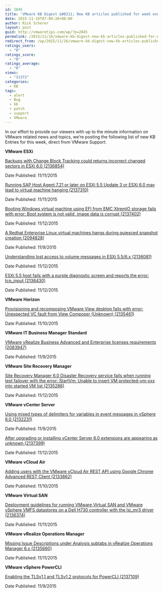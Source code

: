 ```yaml
---
id: 2845
title: 'VMware KB Digest &#8211; New KB articles published for week ending 11/14/15'
date: 2015-11-16T07:09:20+00:00
author: Rick Scherer
layout: post
guid: http://vmwaretips.com/wp/?p=2845
permalink: /2015/11/16/vmware-kb-digest-new-kb-articles-published-for-week-ending-111415/
redirect_from: /wp/2015/11/16/vmware-kb-digest-new-kb-articles-published-for-week-ending-111415/
ratings_users:
  - "0"
ratings_score:
  - "0"
ratings_average:
  - "0"
views:
  - "31372"
categories:
  - KB
tags:
  - alert
  - Bug
  - kb
  - patch
  - support
  - VMware
---
```

In our effort to provide our viewers with up to the minute information on VMware related news and topics, we&#8217;re posting the following list of new KB Entries for this week, direct from VMware Support.

<!--more-->

**VMware ESXi**
  
[Backups with Change Block Tracking could returns incorrect changed sectors in ESXi 6.0 (2136854)](http://vmw.re/1PKiP4i)
  
Date Published: 11/11/2015
  
[Running SAP Host Agent 7.21 or later on ESXi 5.5 Update 3 or ESXi 6.0 may lead to virtual machine hanging (2137310)](http://vmw.re/1X2eU3B)
  
Date Published: 11/11/2015
  
[Booting Windows virtual machine using EFI from EMC XtremIO storage fails with error: Boot system is not valid, image data is corrupt (2137402)](http://vmw.re/1PKiP4j)
  
Date Published: 11/12/2015
  
[A Redhat Enterprise Linux virtual machines hangs during quiesced snapshot creation (2094828)](http://vmw.re/1X2eRER)
  
Date Published: 11/9/2015
  
[Understanding lost access to volume messages in ESXi 5.5/6.x (2136081)](http://vmw.re/1PKiOgV)
  
Date Published: 11/12/2015
  
[ESXi 5.5 host fails with a purple diagnostic screen and reports the error: tcp_input (2136430)](http://vmw.re/1X2eRES)
  
Date Published: 11/12/2015

**VMware Horizon**
  
[Provisioning and recomposing VMware View desktop fails with error: Unexpected VC fault from View Composer (Unknown) (2135461)](http://vmw.re/1PKiP4k)
  
Date Published: 11/10/2015

**VMware IT Business Manager Standard**
  
[VMware vRealize Business Advanced and Enterprise licenses requirements (2083947)](http://vmw.re/1X2eUjQ)
  
Date Published: 11/9/2015

**VMware Site Recovery Manager**
  
[Site Recovery Manager 6.0 Disaster Recovery service fails when running test failover with the error: StartVm: Unable to insert VM protected-vm-xxx into started VM list (2135286)](http://vmw.re/1PKiP4l)
  
Date Published: 11/12/2015

**VMware vCenter Server**
  
[Using mixed types of delimiters for variables in event messages in vSphere 6.0 (2132231)](http://vmw.re/1X2eRET)
  
Date Published: 11/9/2015
  
[After upgrading or installing vCenter Server 6.0 extensions are appearing as unknown (2137399)](http://vmw.re/1PKiP4m)
  
Date Published: 11/12/2015

**VMware vCloud Air**
  
[Adding users with the VMware vCloud Air REST API using Google Chrome Advanced REST Client (2133862)](http://vmw.re/1X2eREW)
  
Date Published: 11/10/2015

**VMware Virtual SAN**
  
[Deployment guidelines for running VMware Virtual SAN and VMware vSphere VMFS datastores on a Dell H730 controller with the lsi_mr3 driver (2136374)](http://vmw.re/1PKiOh0)
  
Date Published: 11/11/2015

**VMware vRealize Operations Manager**
  
[Missing Issue Descriptions under Analysis subtabs in vRealize Operations Manager 6.x (2135660)](http://vmw.re/1X2eREX)
  
Date Published: 11/11/2015

**VMware vSphere PowerCLI**
  
[Enabling the TLSv1.1 and TLSv1.2 protocols for PowerCLI (2137109)](http://vmw.re/1PKiOh1)
  
Date Published: 11/9/2015
